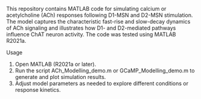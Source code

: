 This repository contains MATLAB code for simulating calcium or acetylcholine (ACh) responses following D1-MSN and D2-MSN stimulation. The model captures the characteristic fast-rise and slow-decay dynamics of ACh signaling and illustrates how D1- and D2-mediated pathways influence ChAT neuron activity.
The code was tested using MATLAB R2021a.

Usage
1.	Open MATLAB (R2021a or later).
2.	Run the script ACh_Modelling_demo.m or GCaMP_Modelling_demo.m to generate and plot simulation results.
3.	Adjust model parameters as needed to explore different conditions or response kinetics.
